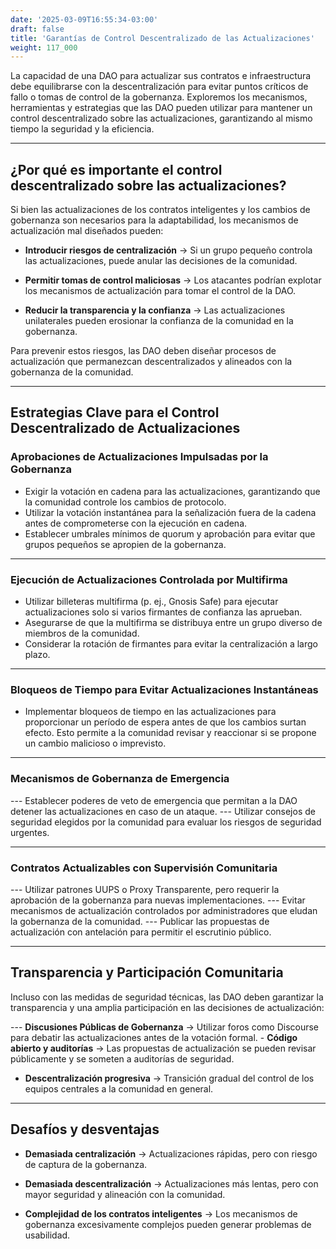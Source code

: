 ```yaml
---
date: '2025-03-09T16:55:34-03:00'
draft: false
title: 'Garantías de Control Descentralizado de las Actualizaciones'
weight: 117_000
---
```


La capacidad de una DAO para actualizar sus contratos e infraestructura debe equilibrarse con la descentralización para evitar puntos críticos de fallo o tomas de control de la gobernanza. Exploremos los mecanismos, herramientas y estrategias que las DAO pueden utilizar para mantener un control descentralizado sobre las actualizaciones, garantizando al mismo tiempo la seguridad y la eficiencia.

---

## **¿Por qué es importante el control descentralizado sobre las actualizaciones?**

Si bien las actualizaciones de los contratos inteligentes y los cambios de gobernanza son necesarios para la adaptabilidad, los mecanismos de actualización mal diseñados pueden:

- **Introducir riesgos de centralización** → Si un grupo pequeño controla las actualizaciones, puede anular las decisiones de la comunidad.

- **Permitir tomas de control maliciosas** → Los atacantes podrían explotar los mecanismos de actualización para tomar el control de la DAO.

- **Reducir la transparencia y la confianza** → Las actualizaciones unilaterales pueden erosionar la confianza de la comunidad en la gobernanza.

Para prevenir estos riesgos, las DAO deben diseñar procesos de actualización que permanezcan descentralizados y alineados con la gobernanza de la comunidad.

---

## **Estrategias Clave para el Control Descentralizado de Actualizaciones**

### **Aprobaciones de Actualizaciones Impulsadas por la Gobernanza**
- Exigir la votación en cadena para las actualizaciones, garantizando que la comunidad controle los cambios de protocolo.
- Utilizar la votación instantánea para la señalización fuera de la cadena antes de comprometerse con la ejecución en cadena.
- Establecer umbrales mínimos de quorum y aprobación para evitar que grupos pequeños se apropien de la gobernanza.

- ---

### **Ejecución de Actualizaciones Controlada por Multifirma**
- Utilizar billeteras multifirma (p. ej., Gnosis Safe) para ejecutar actualizaciones solo si varios firmantes de confianza las aprueban.
- Asegurarse de que la multifirma se distribuya entre un grupo diverso de miembros de la comunidad.
- Considerar la rotación de firmantes para evitar la centralización a largo plazo.

- ---

### **Bloqueos de Tiempo para Evitar Actualizaciones Instantáneas**
- Implementar bloqueos de tiempo en las actualizaciones para proporcionar un período de espera antes de que los cambios surtan efecto. Esto permite a la comunidad revisar y reaccionar si se propone un cambio malicioso o imprevisto.

---

### **Mecanismos de Gobernanza de Emergencia**
--- Establecer poderes de veto de emergencia que permitan a la DAO detener las actualizaciones en caso de un ataque.
--- Utilizar consejos de seguridad elegidos por la comunidad para evaluar los riesgos de seguridad urgentes.

---

### **Contratos Actualizables con Supervisión Comunitaria**
--- Utilizar patrones UUPS o Proxy Transparente, pero requerir la aprobación de la gobernanza para nuevas implementaciones.
--- Evitar mecanismos de actualización controlados por administradores que eludan la gobernanza de la comunidad.
--- Publicar las propuestas de actualización con antelación para permitir el escrutinio público.

---

## **Transparencia y Participación Comunitaria**

Incluso con las medidas de seguridad técnicas, las DAO deben garantizar la transparencia y una amplia participación en las decisiones de actualización:

--- **Discusiones Públicas de Gobernanza** → Utilizar foros como Discourse para debatir las actualizaciones antes de la votación formal. - **Código abierto y auditorías** → Las propuestas de actualización se pueden revisar públicamente y se someten a auditorías de seguridad.

- **Descentralización progresiva** → Transición gradual del control de los equipos centrales a la comunidad en general.

---

## **Desafíos y desventajas**

- **Demasiada centralización** → Actualizaciones rápidas, pero con riesgo de captura de la gobernanza.

- **Demasiada descentralización** → Actualizaciones más lentas, pero con mayor seguridad y alineación con la comunidad.

- **Complejidad de los contratos inteligentes** → Los mecanismos de gobernanza excesivamente complejos pueden generar problemas de usabilidad.